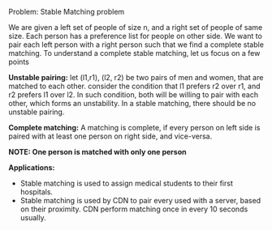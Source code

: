Problem:    Stable Matching problem

We are given a left set of people of size n, and a right set of people of same size. Each person has a preference list for
people on other side. We want to pair each left person with a right person such that we find a complete stable matching.
To understand a complete stable matching, let us focus on a few points

**Unstable pairing:**
let (l1,r1), (l2, r2) be two pairs of men and women, that are matched to each other.
consider the condition that l1 prefers r2 over r1, and r2 prefers l1 over l2. In
such condition, both will be willing to pair with each other, which forms an unstability.
In a stable matching, there should be no unstable pairing.

**Complete matching:**
A matching is complete, if every person on left side is paired with at least one person
on right side, and vice-versa.

**NOTE: One person is matched with only one person**

**Applications:**
- Stable matching is used to assign medical students to their first hospitals.
- Stable matching is used by CDN to pair every used with a server, based on their
proximity. CDN perform matching once in every 10 seconds usually.
